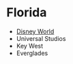 # Florida


- [Disney World](https://github.com/asemanko/travel-plans/blob/master/destination/north-america/usa/florida/disney-world/disney-world.md)
- Universal Studios
- Key West
- Everglades

